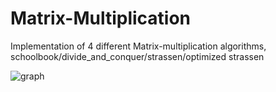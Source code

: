# Matrix-Multiplication
Implementation of 4 different Matrix-multiplication algorithms, 
schoolbook/divide_and_conquer/strassen/optimized strassen

![graph](./image/graph.png)
